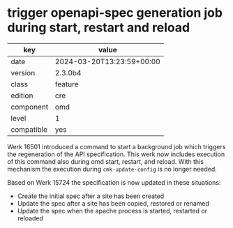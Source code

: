 [//]: # (werk v2)
# trigger openapi-spec generation job during start, restart and reload

key        | value
---------- | ---
date       | 2024-03-20T13:23:59+00:00
version    | 2.3.0b4
class      | feature
edition    | cre
component  | omd
level      | 1
compatible | yes

Werk 16501 introduced a command to start a background job which
triggers the regeneration of the API specification. This werk now
includes execution of this command also during omd start, restart,
and reload. With this mechanism the execution during `cmk-update-config`
is no longer needed.

Based on Werk 15724 the specification is now updated in these situations:

* Create the initial spec after a site has been created
* Update the spec after a site has been copied, restored or renamed
* Update the spec when the apache process is started, restarted or reloaded

